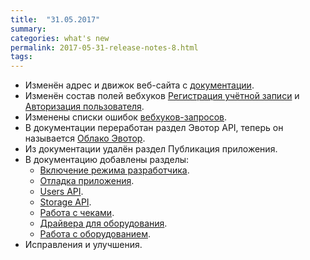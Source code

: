 ```yaml
---
title:  "31.05.2017"
summary:
categories: what's new
permalink: 2017-05-31-release-notes-8.html
tags:
---
```


* Изменён адрес и движок веб-сайта с [документации](https://developer.evotor.ru/docs/).
* Изменён состав полей вебхуков [Регистрация учётной записи](https://api.evotor.ru/docs/#tag/Vebhuki-zaprosy%2Fpaths%2F~1partner.ru~1api~1v1~1user~1create%2Fpost) и [Авторизация пользователя](https://api.evotor.ru/docs/#tag/Vebhuki-zaprosy%2Fpaths%2F~1partner.ru~1api~1v1~1user~1verify%2Fpost).
* Изменены списки ошибок [вебхуков-запросов](https://api.evotor.ru/docs/#tag/Vebhuki-zaprosy).
* В документации переработан раздел Эвотор API, теперь он называется [Облако Эвотор](https://developer.evotor.ru/docs/doc_authorization.html).
* Из документации удалён раздел Публикация приложения.
* В документацию добавлены разделы:
  * [Включение режима разработчика](https://developer.evotor.ru/docs/doc_developer_mode.html).
  * [Отладка приложения](https://developer.evotor.ru/docs/doc_logging.html).
  * [Users API](https://developer.evotor.ru/docs/doc_smart_terminal_users_api.html).
  * [Storage API](https://developer.evotor.ru/docs/doc_storage_api.html).
  * [Работа с чеками](https://developer.evotor.ru/docs/doc_receipt_interactions.html).
  * [Драйвера для оборудования](https://developer.evotor.ru/docs/doc_drivers_library_connection.html).
  * [Работа с оборудованием](https://developer.evotor.ru/docs/doc_integration_library_connection.html).
* Исправления и улучшения.
